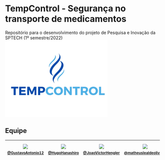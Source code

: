   # TempControl - Segurança no transporte de medicamentos
Repositório para o desenvolvimento do projeto de Pesquisa e Inovação da SPTECH (1º semestre/2022)
<img src="img/TempControl Sem Fundo.png" alt="Logo Empresa" style="height: 250px; "/>
## Equipe 



| [<img src="https://avatars.githubusercontent.com/GustavoAntonio12" width="100"><br><small>@GustavoAntonio12</small>](https://github.com/GustavoAntonio12)| [<img src="https://avatars.githubusercontent.com/HugoHanashiro" width="115"><br><small>@HugoHanashiro</small>](https://github.com/HugoHanashiro)  | [<img src="https://avatars.githubusercontent.com/JoaoVictorHengler" width="100"><br><small>@JoaoVictorHengler</small>](https://github.com/JoaoVictorHengler) |  [<img src="https://avatars.githubusercontent.com/matheuslealdeoliveira" width="100"><br><small>@matheuslealdeoliveira</small>](https://github.com/matheuslealdeoliveira) | [<img src="https://avatars.githubusercontent.com/nogueiraz" width="115"><br><small>@nogueiraz</small>](https://github.com/nogueiraz) | [<img src="https://avatars.githubusercontent.com/VS-Sousa" width="115"><br><small>@VS-Sousa</small>](https://github.com/VS-Sousa) 
| :---: | :---: | :---: | :---: | :---: | :---: |

